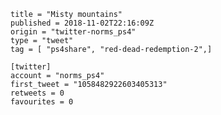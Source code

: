 ```
title = "Misty mountains"
published = 2018-11-02T22:16:09Z
origin = "twitter-norms_ps4"
type = "tweet"
tag = [ "ps4share", "red-dead-redemption-2",]

[twitter]
account = "norms_ps4"
first_tweet = "1058482922603405313"
retweets = 0
favourites = 0
```

<p class='image'><img src='https://mnf.m17s.net/2018/11/02/DrB8mluX4AACD3v.jpg' alt=''></p>

